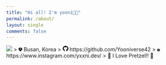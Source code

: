 ```yaml
---
title: "Hi all! I'm yooni👋🏻"
permalink: /about/
layout: single
comments: false
---
```


<img src="../assets/images/IMG_6327.png">
> <img src="../assets/images/location-dot-solid.svg" width="10" height="10"> Busan, Korea
> <img src="../assets/images/github.svg" width="15" height="15"> https://github.com/Yooniverse42
> <img src="../assets/images/square-instagram.svg" width="7" height="7"> https://www.instagram.com/yxxni.dev/
> 🥨 I Love Pretzel!! 🥨